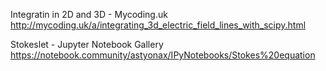Integratin in 2D and 3D - Mycoding.uk
http://mycoding.uk/a/integrating_3d_electric_field_lines_with_scipy.html

Stokeslet - Jupyter Notebook Gallery
https://notebook.community/astyonax/IPyNotebooks/Stokes%20equation
